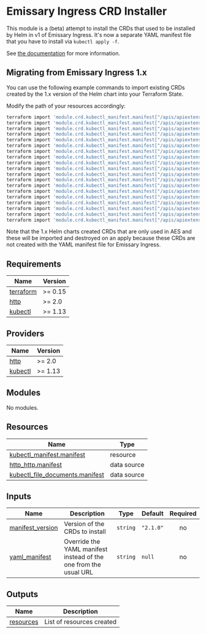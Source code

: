 # Emissary Ingress CRD Installer

This module is a (beta) attempt to install the CRDs that used to be installed by Helm in v1 of
Emissary Ingress. It's now a separate YAML manifest file that you have to install via
`kubectl apply -f`.

See [the documentation](https://www.getambassador.io/docs/emissary/latest/topics/install/helm/)
for more information.

## Migrating from Emissary Ingress 1.x

You can use the following example commands to import existing CRDs created by the 1.x version of the
Helm chart into your Terraform State.

Modify the path of your resources accordingly:

```bash
terraform import 'module.crd.kubectl_manifest.manifest["/apis/apiextensions.k8s.io/v1/customresourcedefinitions/authservices.getambassador.io"]' "apiextensions.k8s.io/v1//CustomResourceDefinition//authservices.getambassador.io"
terraform import 'module.crd.kubectl_manifest.manifest["/apis/apiextensions.k8s.io/v1/customresourcedefinitions/consulresolvers.getambassador.io"]' "apiextensions.k8s.io/v1//CustomResourceDefinition//consulresolvers.getambassador.io"
terraform import 'module.crd.kubectl_manifest.manifest["/apis/apiextensions.k8s.io/v1/customresourcedefinitions/devportals.getambassador.io"]' "apiextensions.k8s.io/v1//CustomResourceDefinition//devportals.getambassador.io"
terraform import 'module.crd.kubectl_manifest.manifest["/apis/apiextensions.k8s.io/v1/customresourcedefinitions/filterpolicies.getambassador.io"]' "apiextensions.k8s.io/v1//CustomResourceDefinition//filterpolicies.getambassador.io"
terraform import 'module.crd.kubectl_manifest.manifest["/apis/apiextensions.k8s.io/v1/customresourcedefinitions/filters.getambassador.io"]' "apiextensions.k8s.io/v1//CustomResourceDefinition//filters.getambassador.io"
terraform import 'module.crd.kubectl_manifest.manifest["/apis/apiextensions.k8s.io/v1/customresourcedefinitions/hosts.getambassador.io"]' "apiextensions.k8s.io/v1//CustomResourceDefinition//hosts.getambassador.io"
terraform import 'module.crd.kubectl_manifest.manifest["/apis/apiextensions.k8s.io/v1/customresourcedefinitions/kubernetesendpointresolvers.getambassador.io"]' "apiextensions.k8s.io/v1//CustomResourceDefinition//kubernetesendpointresolvers.getambassador.io"
terraform import 'module.crd.kubectl_manifest.manifest["/apis/apiextensions.k8s.io/v1/customresourcedefinitions/kubernetesserviceresolvers.getambassador.io"]' "apiextensions.k8s.io/v1//CustomResourceDefinition//kubernetesserviceresolvers.getambassador.io"
terraform import 'module.crd.kubectl_manifest.manifest["/apis/apiextensions.k8s.io/v1/customresourcedefinitions/logservices.getambassador.io"]' "apiextensions.k8s.io/v1//CustomResourceDefinition//logservices.getambassador.io"
terraform import 'module.crd.kubectl_manifest.manifest["/apis/apiextensions.k8s.io/v1/customresourcedefinitions/mappings.getambassador.io"]' "apiextensions.k8s.io/v1//CustomResourceDefinition//mappings.getambassador.io"
terraform import 'module.crd.kubectl_manifest.manifest["/apis/apiextensions.k8s.io/v1/customresourcedefinitions/modules.getambassador.io"]' "apiextensions.k8s.io/v1//CustomResourceDefinition//modules.getambassador.io"
terraform import 'module.crd.kubectl_manifest.manifest["/apis/apiextensions.k8s.io/v1/customresourcedefinitions/projectcontrollers.getambassador.io"]' "apiextensions.k8s.io/v1//CustomResourceDefinition//projectcontrollers.getambassador.io"
terraform import 'module.crd.kubectl_manifest.manifest["/apis/apiextensions.k8s.io/v1/customresourcedefinitions/projectrevisions.getambassador.io"]' "apiextensions.k8s.io/v1//CustomResourceDefinition//projectrevisions.getambassador.io"
terraform import 'module.crd.kubectl_manifest.manifest["/apis/apiextensions.k8s.io/v1/customresourcedefinitions/projects.getambassador.io"]' "apiextensions.k8s.io/v1//CustomResourceDefinition//projects.getambassador.io"
terraform import 'module.crd.kubectl_manifest.manifest["/apis/apiextensions.k8s.io/v1/customresourcedefinitions/ratelimits.getambassador.io"]' "apiextensions.k8s.io/v1//CustomResourceDefinition//ratelimits.getambassador.io"
terraform import 'module.crd.kubectl_manifest.manifest["/apis/apiextensions.k8s.io/v1/customresourcedefinitions/ratelimitservices.getambassador.io"]' "apiextensions.k8s.io/v1//CustomResourceDefinition//ratelimitservices.getambassador.io"
terraform import 'module.crd.kubectl_manifest.manifest["/apis/apiextensions.k8s.io/v1/customresourcedefinitions/tcpmappings.getambassador.io"]' "apiextensions.k8s.io/v1//CustomResourceDefinition//tcpmappings.getambassador.io"
terraform import 'module.crd.kubectl_manifest.manifest["/apis/apiextensions.k8s.io/v1/customresourcedefinitions/tlscontexts.getambassador.io"]' "apiextensions.k8s.io/v1//CustomResourceDefinition//tlscontexts.getambassador.io"
terraform import 'module.crd.kubectl_manifest.manifest["/apis/apiextensions.k8s.io/v1/customresourcedefinitions/tracingservices.getambassador.io"]' "apiextensions.k8s.io/v1//CustomResourceDefinition//tracingservices.getambassador.io"
```

Note that the 1.x Helm charts created CRDs that are only used in AES and these will be imported and
destroyed on an apply because these CRDs are not created with the YAML manifest file for Emissary
Ingress.

## Requirements

| Name | Version |
|------|---------|
| <a name="requirement_terraform"></a> [terraform](#requirement\_terraform) | >= 0.15 |
| <a name="requirement_http"></a> [http](#requirement\_http) | >= 2.0 |
| <a name="requirement_kubectl"></a> [kubectl](#requirement\_kubectl) | >= 1.13 |

## Providers

| Name | Version |
|------|---------|
| <a name="provider_http"></a> [http](#provider\_http) | >= 2.0 |
| <a name="provider_kubectl"></a> [kubectl](#provider\_kubectl) | >= 1.13 |

## Modules

No modules.

## Resources

| Name | Type |
|------|------|
| [kubectl_manifest.manifest](https://registry.terraform.io/providers/gavinbunney/kubectl/latest/docs/resources/manifest) | resource |
| [http_http.manifest](https://registry.terraform.io/providers/hashicorp/http/latest/docs/data-sources/http) | data source |
| [kubectl_file_documents.manifest](https://registry.terraform.io/providers/gavinbunney/kubectl/latest/docs/data-sources/file_documents) | data source |

## Inputs

| Name | Description | Type | Default | Required |
|------|-------------|------|---------|:--------:|
| <a name="input_manifest_version"></a> [manifest\_version](#input\_manifest\_version) | Version of the CRDs to install | `string` | `"2.1.0"` | no |
| <a name="input_yaml_manifest"></a> [yaml\_manifest](#input\_yaml\_manifest) | Override the YAML manifest instead of the one from the usual URL | `string` | `null` | no |

## Outputs

| Name | Description |
|------|-------------|
| <a name="output_resources"></a> [resources](#output\_resources) | List of resources created |
